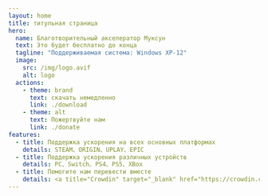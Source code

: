 ```yaml
---
layout: home
title: титульная страница
hero:
  name: Благотворительный акселератор Муксун
  text: Это будет бесплатно до конца
  tagline: "Поддерживаемая система: Windows XP-12"
  image:
    src: /img/logo.avif
    alt: logo
  actions:
    - theme: brand
      text: скачать немедленно
      link: ./download
    - theme: alt
      text: Пожертвуйте нам
      link: ./donate
features:
  - title: Поддержка ускорения на всех основных платформах
    details: STEAM、ORIGIN、UPLAY、EPIC
  - title: Поддержка ускорения различных устройств
    details: PC、Switch、PS4、PS5、XBox
  - title: Помогите нам перевести вместе
    details: <a title="Crowdin" target="_blank" href="https://crowdin.com/project/mxfree"><img src="https://badges.crowdin.net/mxfree/localized.svg"></a>
---
```


<style>:root {
  --vp-home-hero-name-color: transparent;
  --vp-home-hero-name-background: -webkit-linear-gradient(120deg, #bd34fe 30%, #41d1ff);

  --vp-home-hero-image-background-image: linear-gradient(-45deg, #bd34fe 50%, #47caff 50%);
  --vp-home-hero-image-filter: blur(44px);
}

@media (min-width: 640px) {
  :root {
    --vp-home-hero-image-filter: blur(56px);
  }
}

@media (min-width: 960px) {
  :root {
    --vp-home-hero-image-filter: blur(68px);
  }
}</style>
